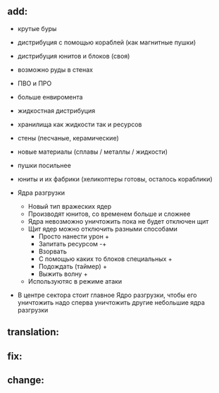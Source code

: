 ## add:
* крутые буры 
* дистрибуция с помощью кораблей (как магнитные пушки)
* дистрибуция юнитов и блоков (своя)
* возможно руды в стенах
* ПВО и ПРО
* больше енвиромента
* жидкостная дистрибуция
* хранилища как жидкости так и ресурсов
* стены (песчаные, керамические)
* новые материалы (сплавы / металлы / жидкости)
* пушки посильнее
* юниты и их фабрики (хеликоптеры готовы, осталось кораблики)


* Ядра разгрузки
    * Новый тип вражеских ядер
    * Производят юнитов, со временем больше и сложнее
    * Ядра невозможно уничтожить пока не будет отключен щит
    * Щит ядер можно отключить разными способами
      * Просто нанести урон +
      * Запитать ресурсом -+
      * Взорвать
      * С помощью каких то блоков специальных +
      * Подождать (таймер) +
      * Выжить волну +
    * Используютяс в режиме атаки


* В центре сектора стоит главное Ядро разгрузки,
  чтобы его уничтожить надо сперва уничтожить
  другие небольшие ядра разгрузки


## translation:


## fix:


## change:
